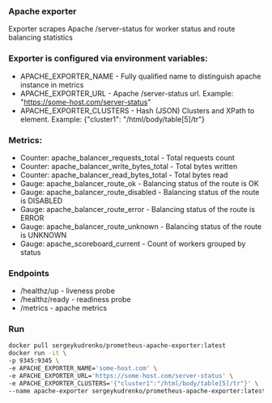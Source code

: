 ### Apache exporter 
Exporter scrapes Apache /server-status for worker status and route balancing statistics
 
### Exporter is configured via environment variables:
* APACHE_EXPORTER_NAME - Fully qualified name to distinguish apache instance in metrics
* APACHE_EXPORTER_URL - Apache /server-status url. Example: "https://some-host.com/server-status"
* APACHE_EXPORTER_CLUSTERS - Hash (JSON) Clusters and XPath to <TR> element. Example: {"cluster1": "/html/body/table[5]/tr"}

### Metrics:
* Counter: apache_balancer_requests_total - Total requests count
* Counter: apache_balancer_write_bytes_total  - Total bytes written
* Counter: apache_balancer_read_bytes_total  - Total bytes read
* Gauge: apache_balancer_route_ok  - Balancing status of the route is OK
* Gauge: apache_balancer_route_disabled - Balancing status of the route is DISABLED
* Gauge: apache_balancer_route_error - Balancing status of the route is ERROR
* Gauge: apache_balancer_route_unknown - Balancing status of the route is UNKNOWN
* Gauge: apache_scoreboard_current - Count of workers grouped by status

### Endpoints
* /healthz/up - liveness probe
* /healthz/ready - readiness probe
* /metrics - apache metrics

### Run
```bash
docker pull sergeykudrenko/prometheus-apache-exporter:latest
docker run -it \
-p 9345:9345 \
-e APACHE_EXPORTER_NAME='some-host.com' \
-e APACHE_EXPORTER_URL='https://some-host.com/server-status' \
-e APACHE_EXPORTER_CLUSTERS='{"cluster1":"/html/body/table[5]/tr"}' \
--name apache-exporter sergeykudrenko/prometheus-apache-exporter:latest
```

